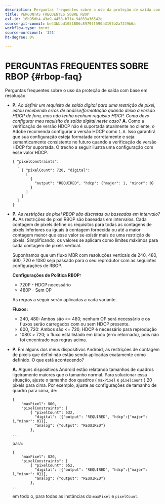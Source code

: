 ```yaml
---
description: Perguntas frequentes sobre o uso da proteção de saída com base em resolução.
title: PERGUNTAS FREQUENTES SOBRE RBOP
exl-id: 16b95db4-43a9-4458-b7f4-94033a36542e
source-git-commit: be43bbbd1051886c8979ff590a3197b2a7249b6a
workflow-type: tm+mt
source-wordcount: '321'
ht-degree: 0%

---
```


# PERGUNTAS FREQUENTES SOBRE RBOP {#rbop-faq}

Perguntas frequentes sobre o uso da proteção de saída com base em resolução.

* **P.** *Ao definir um requisito de saída digital para uma restrição de pixel, estou recebendo erros de análise/formatação quando deixo a versão HDCP de fora, mas não tenho nenhum requisito HDCP. Como devo configurar meu requisito de saída digital neste caso?* **A.** Como a verificação de versão HDCP não é suportada atualmente no cliente, o Adobe recomenda configurar a versão HDCP como `1.0`. Isso garantirá que sua configuração esteja formatada corretamente e seja semanticamente consistente no futuro quando a verificação de versão HDCP for suportada. O trecho a seguir ilustra uma configuração com esse valor HDCP.

   ```
   { "pixelConstraints":  
     [  
       { "pixelCount": 720, "digital":  
         [  
           {  
             "output": "REQUIRED", "hdcp": {"major": 1, "minor": 0}  
           }  
         ]  
       }  
     ]  
   }
   ```

* **P.** *As restrições de pixel RBOP são discretas ou baseadas em intervalo?* **A.** As restrições de pixel RBOP são baseadas em intervalos. Cada contagem de pixels define os requisitos para todas as contagens de pixels inferiores ou iguais à contagem fornecida ou até a maior contagem menor que esse valor se existir mais de uma restrição de pixels. Simplificando, os valores se aplicam como limites máximos para cada contagem de pixels vertical.

   Suponhamos que um fluxo MBR com resoluções verticais de 240, 480, 600, 720 e 1080 seja passado para o seu reprodutor com as seguintes configurações de RBOP.

   **Configurações de Política RBOP:**

   * 720P - HDCP necessário
   * 480P - Sem OP

   As regras a seguir serão aplicadas a cada variante.

   **Fluxos:**

   * 240, 480: Ambos são &lt;= 480; nenhum OP será necessário e os fluxos serão carregados com ou sem HDCP presente.
   * 600, 720: Ambos são &lt;= 720; HDCP é necessário para reprodução
   * 1080: > 720; o fluxo está listado em bloco (erro retornado), pois não foi encontrado nas regras acima.


* **P.** Em alguns dos meus dispositivos Android, as restrições de contagem de pixels que defini não estão sendo aplicadas exatamente como definido. O que está acontecendo?

   **A.** Alguns dispositivos Android estão relatando tamanhos de quadros ligeiramente maiores que o tamanho normal. Para solucionar essa situação, ajuste o tamanho dos quadros ( `maxPixel` e `pixelCount` ) 20 pixels para cima. Por exemplo, ajuste as configurações de tamanho de quadro para cima, de:

   ```
   { 
       "maxPixel": 800, 
       "pixelConstraints": [ 
           { "pixelCount": 532, 
             "digital": [{"output": "REQUIRED", "hdcp":{"major": 1,"minor": 0}}], 
             "analog": {"output": "REQUIRED"} 
           }, 
   ... 
   ```

   para:

   ```
   { 
       "maxPixel": 820, 
       "pixelConstraints": [ 
           { "pixelCount": 552, 
             "digital": [{"output": "REQUIRED", "hdcp":{"major": 1,"minor": 0}}], 
             "analog": {"output": "REQUIRED"} 
           }, 
   ... 
   ```

   em todo o, para todas as instâncias do `maxPixel` e `pixelCount`.

